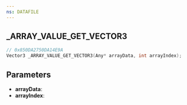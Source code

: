 ```yaml
---
ns: DATAFILE
---
```

## _ARRAY_VALUE_GET_VECTOR3

```c
// 0x850DA2750DA14E9A
Vector3 _ARRAY_VALUE_GET_VECTOR3(Any* arrayData, int arrayIndex);
```

## Parameters
* **arrayData**:
* **arrayIndex**:
